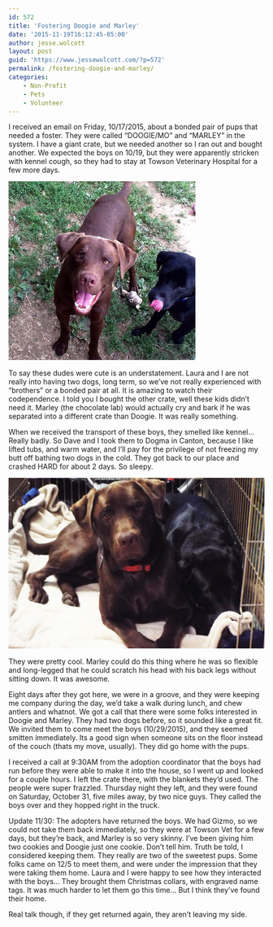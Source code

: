 ```yaml
---
id: 572
title: 'Fostering Doogie and Marley'
date: '2015-11-19T16:12:45-05:00'
author: jesse.wolcott
layout: post
guid: 'https://www.jessewolcott.com/?p=572'
permalink: /fostering-doogie-and-marley/
categories:
    - Non-Profit
    - Pets
    - Volunteer
---
```


I received an email on Friday, 10/17/2015, about a bonded pair of pups that needed a foster. They were called “DOOGIE/MO” and “MARLEY” in the system. I have a giant crate, but we needed another so I ran out and bought another. We expected the boys on 10/19, but they were apparently stricken with kennel cough, so they had to stay at Towson Veterinary Hospital for a few more days.

![Untitled 1 100 Layer 1 RGB 8](/assets/img/2015/11/Untitled-1___100___Layer_1__RGB_8___.png)

To say these dudes were cute is an understatement. Laura and I are not really into having two dogs, long term, so we’ve not really experienced with “brothers” or a bonded pair at all. It is amazing to watch their codependence. I told you I bought the other crate, well these kids didn’t need it. Marley (the chocolate lab) would actually cry and bark if he was separated into a different crate than Doogie. It was really something.

When we received the transport of these boys, they smelled like kennel… Really badly. So Dave and I took them to Dogma in Canton, because I like lifted tubs, and warm water, and I’ll pay for the privilege of not freezing my butt off bathing two dogs in the cold. They got back to our place and crashed HARD for about 2 days. So sleepy.

![DSCF0243](/assets/img/2015/11/DSCF0243.jpg)

They were pretty cool. Marley could do this thing where he was so flexible and long-legged that he could scratch his head with his back legs without sitting down. It was awesome.

Eight days after they got here, we were in a groove, and they were keeping me company during the day, we’d take a walk during lunch, and chew antlers and whatnot. We got a call that there were some folks interested in Doogie and Marley. They had two dogs before, so it sounded like a great fit. We invited them to come meet the boys (10/29/2015), and they seemed smitten immediately. Its a good sign when someone sits on the floor instead of the couch (thats my move, usually). They did go home with the pups.

I received a call at 9:30AM from the adoption coordinator that the boys had run before they were able to make it into the house, so I went up and looked for a couple hours. I left the crate there, with the blankets they’d used. The people were super frazzled. Thursday night they left, and they were found on Saturday, October 31, five miles away, by two nice guys. They called the boys over and they hopped right in the truck.

Update 11/30: The adopters have returned the boys. We had Gizmo, so we could not take them back immediately, so they were at Towson Vet for a few days, but they’re back, and Marley is so very skinny. I’ve been giving him two cookies and Doogie just one cookie. Don’t tell him. Truth be told, I considered keeping them. They really are two of the sweetest pups. Some folks came on 12/5 to meet them, and were under the impression that they were taking them home. Laura and I were happy to see how they interacted with the boys… They brought them Christmas collars, with engraved name tags. It was much harder to let them go this time… But I think they’ve found their home.

Real talk though, if they get returned again, they aren’t leaving my side.